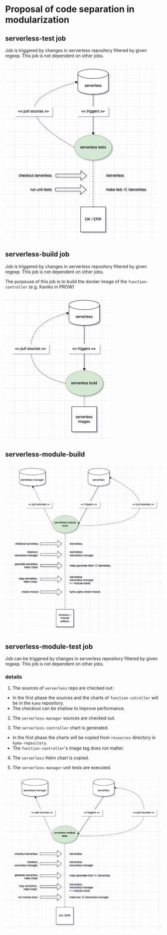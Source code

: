 # Proposal of code separation in modularization

## serverless-test job

Job is triggered by changes in serverless repository filtered by given regexp.
This job is not dependent on other jobs.

![module test](./assets/serverless-test.png)

## serverless-build job 

Job is triggered by changes in serverless repository filtered by given regexp.
This job is not dependent on other jobs.

The purpouse of this job is to build the docker image of the `function-controller` (e.g. Kaniko in PROW)

![module test](./assets/serverless-build.png)

## serverless-module-build

![module test](./assets/serverless-module-build.png)

## serverless-module-test job

Job can be triggered by changes in serverless repository filtered by given regexp.
This job is not dependent on other jobs.

### details

1. The sources of `serverless` repo are checked out:
- In the first phase the sources and the charts of `function-cotroller` will be in the `kyma` repository. 
- The checkout can be shallow to improve performance.

2. The `serverless-manager` sources are checked out.

3. The `serverless-controller` chart is generated.
- In the first phase the charts will be copied from `resources` directory in `kyma-repository`.
- The `function-controller`'s image tag does not matter.

4. The `serverless` Helm chart is copied.

4. The `serverless-manager` unit tests are executed.

![module test](./assets/module-test.png)


